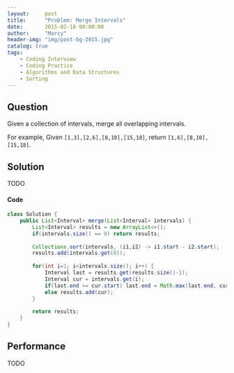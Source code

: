 ```yaml
---
layout:     post
title:      "Problem: Merge Intervals"
date:       2015-02-18 00:00:00
author:     "Marcy"
header-img: "img/post-bg-2015.jpg"
catalog: true
tags:
    - Coding Interview
    - Coding Practice
    - Algorithms and Data Structures
    - Sorting
---
```


## Question

Given a collection of intervals, merge all overlapping intervals.

For example,
Given `[1,3],[2,6],[8,10],[15,18]`,
return `[1,6],[8,10],[15,18]`.

## Solution
TODO

#### Code
```java
class Solution {
    public List<Interval> merge(List<Interval> intervals) {
        List<Interval> results = new ArrayList<>();
        if(intervals.size() == 0) return results;
        
        Collections.sort(intervals, (i1,i2) -> i1.start - i2.start);
        results.add(intervals.get(0));
        
        for(int i=1; i<intervals.size(); i++) {
            Interval last = results.get(results.size()-1);
            Interval cur = intervals.get(i);
            if(last.end >= cur.start) last.end = Math.max(last.end, cur.end);
            else results.add(cur);
        }
        
        return results;
    }
}
```

## Performance
TODO